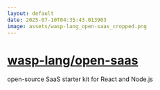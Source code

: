 ```yaml
---
layout: default
date: 2025-07-10T04:35:43.013903
image: assets/wasp-lang_open-saas_cropped.png
---
```


# [wasp-lang/open-saas](https://github.com/wasp-lang/open-saas)

open-source SaaS starter kit for React and Node.js
